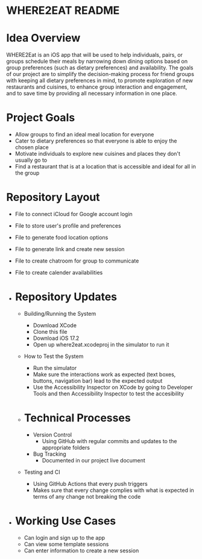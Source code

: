 # WHERE2EAT README

# Idea Overview

WHERE2Eat is an iOS app that will be used to help individuals, pairs, or groups schedule their meals by narrowing down dining options based on group preferences (such as dietary preferences) and availability. The goals of our project are to simplify the decision-making process for friend groups with keeping all dietary preferences in mind, to promote exploration of new restaurants and cuisines, to enhance group interaction and engagement, and to save time by providing all necessary information in one place.  


# Project Goals 
- Allow groups to find an ideal meal location for everyone
- Cater to dietary preferences so that everyone is able to enjoy the chosen place
- Motivate individuals to explore new cuisines and places they don't usually go to
- Find a restaurant that is at a location that is accessible and ideal for all in the group  

# Repository Layout
- File to connect iCloud for Google account login
- File to store user's profile and preferences
- File to generate food location options
- File to generate link and create new session
- File to create chatroom for group to communicate
- File to create calender availabilities

- # Repository Updates
  - Building/Running the System
      - Download XCode
      - Clone this file
      - Download iOS 17.2
      - Open up where2eat.xcodeproj in the simulator to run it
  - How to Test the System
    - Run the simulator
    - Make sure the interactions work as expected (text boxes, buttons, navigation bar) lead to the expected output
    - Use the Accessibility Inspector on XCode by going to Developer Tools and then Accessibility Inspector to test the accesibility
   
  - # Technical Processes
    - Version Control
      - Using GitHub with regular commits and updates to the appropriate folders
    - Bug Tracking
      - Documented in our project live document
   -  Testing and CI
       - Using GitHub Actions that every push triggers
       - Makes sure that every change complies with what is expected in terms of any change not breaking the code
    
- # Working Use Cases
  - Can login and sign up to the app
  - Can view some template sessions
  - Can enter information to create a new session
    
